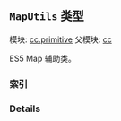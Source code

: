 ## `MapUtils` 类型



模块: [cc.primitive](../modules/cc.primitive.md)
父模块: [cc](../modules/cc.md)


ES5 Map 辅助类。



### 索引





### Details




